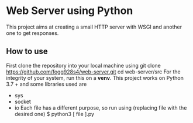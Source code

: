 # Web Server using Python
This project aims at creating a small HTTP server with WSGI and another one to get responses.

## How to use
First clone the repository into your local machine using
    git clone https://github.com/fogg928s4/web-server.git
    cd web-server/src
For the integrity of your system, run this on a **venv**. This project works on Python 3.7 + and some libraries used are
- sys
- socket
- io
Each file has a different purpose, so run using (replacing file with the desired one)
    $ python3 [ file ].py
